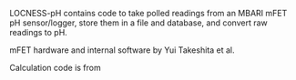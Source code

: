 LOCNESS-pH contains code to take polled readings from an MBARI mFET pH sensor/logger, store them in a file and database, and convert raw readings to pH.

mFET hardware and internal software by Yui Takeshita et al.

Calculation code is from 
